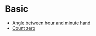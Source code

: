 # Basic
- [Angle between hour and minute hand](https://www.geeksforgeeks.org/problems/angle-between-hour-and-minute-hand0545/1?itm_source=geeksforgeeks&itm_medium=article&itm_campaign=practice_card)
- [Count zero](https://www.geeksforgeeks.org/problems/count-zero3710/1)

